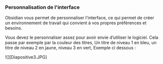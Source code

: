 ### Personnalisation de l'interface
 Obsidian vous permet de personnaliser l'interface, ce qui permet de créer un environnement de travail qui convient à vos propres préférences et besoins.

Vous devez le personnaliser assez pour avoir envie d’utiliser le logiciel. Cela passe par exemple par la couleur des titres, Un titre de niveau 1 en bleu, un titre de niveau 2 en jaune, niveau 3 en vert,
Exemple ci dessous :

![][Diapositive3.JPG]